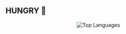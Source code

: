## HUNGRY 🍗

<!--
**boolYikes/boolYikes** is a ✨ _special_ ✨ repository because its `README.md` (this file) appears on your GitHub profile.

Here are some ideas to get you started:

- 🔭 I’m currently working on ...
- 🌱 I’m currently learning ...
- 👯 I’m looking to collaborate on ...
- 🤔 I’m looking for help with ...
- 💬 Ask me about ...
- 📫 How to reach me: ...
- 😄 Pronouns: ...
- ⚡ Fun fact: ...
-->
<div align="center">
  <!-- <img src="https://github-readme-stats.vercel.app/api?username=boolYikes&show_icons=true&theme=radical" alt="GitHub Stats"> -->
  <img src="https://github-readme-stats.vercel.app/api/top-langs/?username=boolYikes&layout=compact&theme=radical" alt="Top Languages">
</div>
